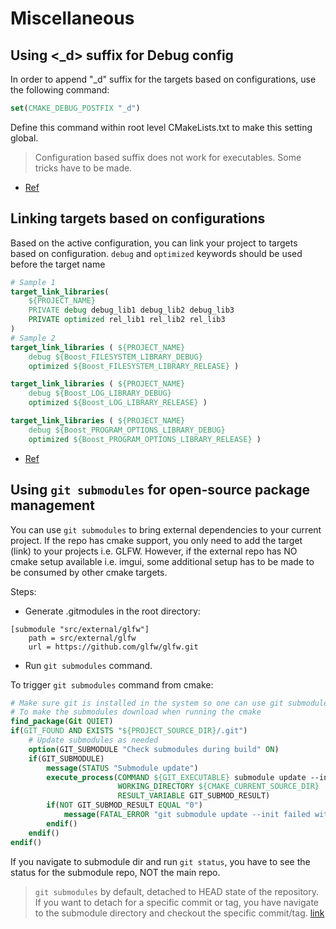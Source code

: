 # Miscellaneous

## Using <_d> suffix for Debug config
In order to append "_d" suffix for the targets based on configurations, use the
following command:
```cmake
set(CMAKE_DEBUG_POSTFIX "_d")
```
Define this command within root level CMakeLists.txt to make this setting global.

> Configuration based suffix does not work for executables. Some tricks have to be made.
- [Ref](https://stackoverflow.com/questions/49672264/cmake-add-d-suffix-for-debug-build-of-static-library)

## Linking targets based on configurations
Based on the active configuration, you can link your project to targets based on configuration.
`debug` and `optimized` keywords should be used before the target name
```cmake
# Sample 1
target_link_libraries(
    ${PROJECT_NAME} 
    PRIVATE debug debug_lib1 debug_lib2 debug_lib3
    PRIVATE optimized rel_lib1 rel_lib2 rel_lib3
)
# Sample 2
target_link_libraries ( ${PROJECT_NAME}
    debug ${Boost_FILESYSTEM_LIBRARY_DEBUG}
    optimized ${Boost_FILESYSTEM_LIBRARY_RELEASE} )

target_link_libraries ( ${PROJECT_NAME}
    debug ${Boost_LOG_LIBRARY_DEBUG}
    optimized ${Boost_LOG_LIBRARY_RELEASE} )

target_link_libraries ( ${PROJECT_NAME}
    debug ${Boost_PROGRAM_OPTIONS_LIBRARY_DEBUG}
    optimized ${Boost_PROGRAM_OPTIONS_LIBRARY_RELEASE} )
```

- [Ref](https://stackoverflow.com/questions/2209929/linking-different-libraries-for-debug-and-release-builds-in-cmake-on-windows)

## Using `git submodules` for open-source package management
You can use `git submodules` to bring external dependencies to your current project. If the repo has cmake support, you only need to add the target (link) to your projects i.e. GLFW. However, if the external repo has NO cmake setup available i.e. imgui, some additional setup has to be made to be consumed by other cmake targets.

Steps:
- Generate .gitmodules in the root directory:
```gitmodules
[submodule "src/external/glfw"]
	path = src/external/glfw
	url = https://github.com/glfw/glfw.git
```
- Run `git submodules` command.

To trigger `git submodules` command from cmake:

```cmake
# Make sure git is installed in the system so one can use git submodules
# To make the submodules download when running the cmake
find_package(Git QUIET)
if(GIT_FOUND AND EXISTS "${PROJECT_SOURCE_DIR}/.git")
    # Update submodules as needed
    option(GIT_SUBMODULE "Check submodules during build" ON)
    if(GIT_SUBMODULE)
        message(STATUS "Submodule update")
        execute_process(COMMAND ${GIT_EXECUTABLE} submodule update --init --recursive
                        WORKING_DIRECTORY ${CMAKE_CURRENT_SOURCE_DIR}
                        RESULT_VARIABLE GIT_SUBMOD_RESULT)
        if(NOT GIT_SUBMOD_RESULT EQUAL "0")
            message(FATAL_ERROR "git submodule update --init failed with ${GIT_SUBMOD_RESULT}, please checkout submodules")
        endif()
    endif()
endif()
```
If you navigate to submodule dir and run `git status`, you have to see the status for the submodule repo, NOT the main repo.

> `git submodules` by default, detached to HEAD state of the repository. If you want to detach for a specific commit or tag, you have navigate to the submodule directory and checkout the specific commit/tag. [link](https://stackoverflow.com/questions/10914022/how-do-i-check-out-a-specific-version-of-a-submodule-using-git-submodule)

